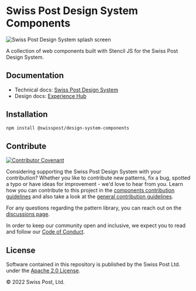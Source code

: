 # Swiss Post Design System Components

![Swiss Post Design System splash screen](https://github.com/swisspost/design-system/assets/1659006/e84f1fea-e666-4853-8c85-726a6bf22e6c)

A collection of web components built with Stencil JS for the Swiss Post Design System.

## Documentation

- Technical docs: [Swiss Post Design System](https://next.design-system.post.ch)
- Design docs: [Experience Hub](https://www.experience-hub.ch/document/2803)

## Installation

```bash
npm install @swisspost/design-system-components
```

## Contribute

[![Contributor Covenant](https://img.shields.io/badge/Contributor%20Covenant-2.1-4baaaa.svg)](CODE_OF_CONDUCT.md)

Considering supporting the Swiss Post Design System with your contribution? Whether you like to contribute new patterns, fix a bug, spotted a typo or have ideas for improvement - we'd love to hear from you. Learn how you can contribute to this project in the [components contribution guidelines](./CONTRIBUTING.md) and also take a look at the [general contribution guidelines](../../CONTRIBUTING.md).

For any questions regarding the pattern library, you can reach out on the [discussions page](https://github.com/swisspost/design-system/discussions).

In order to keep our community open and inclusive, we expect you to read and follow our [Code of Conduct](/CODE_OF_CONDUCT.md).

## License

Software contained in this repository is published by the Swiss Post Ltd. under the [Apache 2.0 License](./LICENSE).

© 2022 Swiss Post, Ltd.
